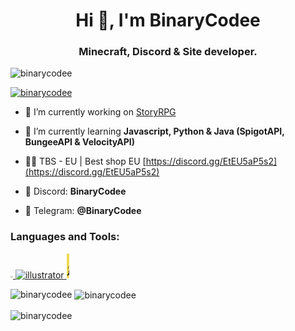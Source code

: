 <h1 align="center">Hi 👋, I'm BinaryCodee</h1>
<h3 align="center">Minecraft, Discord & Site developer.</h3>

<p align="left"> <img src="https://komarev.com/ghpvc/?username=binarycodee&label=Profile%20views&color=0e75b6&style=flat" alt="binarycodee" /> </p>

<p align="left"> <a href="https://github.com/ryo-ma/github-profile-trophy"><img src="https://github-profile-trophy.vercel.app/?username=binarycodee" alt="binarycodee" /></a> </p>

- 🔭 I’m currently working on [StoryRPG](https://discord.gg/KmWDQE9Epg)

- 🌱 I’m currently learning **Javascript, Python & Java (SpigotAPI, BungeeAPI & VelocityAPI)**

- 👨‍💻 TBS - EU | Best shop EU [https://discord.gg/EtEU5aP5s2](https://discord.gg/EtEU5aP5s2)

- 🔗 Discord: **BinaryCodee**

- 🔗 Telegram: **@BinaryCodee**
<p align="left">
</p>

<h3 align="left">Languages and Tools:</h3>
<p align="left"> <a href="https://aws.amazon.com" target="_blank" rel="noreferrer"> <img src="https://raw.githubusercontent.com/devicons/devicon/master/icons/amazonwebservices/amazonwebservices-original-wordmark.svg" alt="aws" width="4JUdGzvrMFDWrUUwY3toJATSeNwjn54LkCnKBPRzDuhzi5vSepHfUckJNxRL2gjkNrSqtCoRUrEDAgRwsQvVCjZbRyFTLRNyDmT1a1boZVsrc="https://www.vectorlogo.zone/logos/gnu_bash/gnu_bash-icon.svg" alt="bash" width="4JUdGzvrMFDWrUUwY3toJATSeNwjn54LkCnKBPRzDuhzi5vSepHfUckJNxRL2gjkNrSqtCoRUrEDAgRwsQvVCjZbRyFTLRNyDmT1a1boZV://download.blender.org/branding/community/blender_community_badge_white.svg" alt="blender" width="4JUdGzvrMFDWrUUwY3toJATSeNwjn54LkCnKBPRzDuhzi5vSepHfUckJNxRL2gjkNrSqtCoRUrEDAgRwsQvVCjZbRyFTLRNyDmT1a1boZVhttps://raw.githubusercontent.com/devicons/devicon/master/icons/css3/css3-original-wordmark.svg" alt="css3" width="4JUdGzvrMFDWrUUwY3toJATSeNwjn54LkCnKBPRzDuhzi5vSepHfUckJNxRL2gjkNrSqtCoRUrEDAgRwsQvVCjZbRyFTLRNyDmT1a1boZV://raw.githubusercontent.com/devicons/devicon/master/icons/docker/docker-original-wordmark.svg" alt="docker" width="4JUdGzvrMFDWrUUwY3toJATSeNwjn54LkCnKBPRzDuhzi5vSepHfUckJNxRL2gjkNrSqtCoRUrEDAgRwsQvVCjZbRyFTLRNyDmT1a1boZVhttps://raw.githubusercontent.com/devicons/devicon/master/icons/dot-net/dot-net-original-wordmark.svg" alt="dotnet" width="4JUdGzvrMFDWrUUwY3toJATSeNwjn54LkCnKBPRzDuhzi5vSepHfUckJNxRL2gjkNrSqtCoRUrEDAgRwsQvVCjZbRyFTLRNyDmT1a1boZVraw.githubusercontent.com/devicons/devicon/master/icons/express/express-original-wordmark.svg" alt="express" width="4JUdGzvrMFDWrUUwY3toJATSeNwjn54LkCnKBPRzDuhzi5vSepHfUckJNxRL2gjkNrSqtCoRUrEDAgRwsQvVCjZbRyFTLRNyDmT1a1boZV://www.vectorlogo.zone/logos/google_cloud/google_cloud-icon.svg" alt="gcp" width="4JUdGzvrMFDWrUUwY3toJATSeNwjn54LkCnKBPRzDuhzi5vSepHfUckJNxRL2gjkNrSqtCoRUrEDAgRwsQvVCjZbRyFTLRNyDmT1a1boZVwww.vectorlogo.zone/logos/git-scm/git-scm-icon.svg" alt="git" width="4JUdGzvrMFDWrUUwY3toJATSeNwjn54LkCnKBPRzDuhzi5vSepHfUckJNxRL2gjkNrSqtCoRUrEDAgRwsQvVCjZbRyFTLRNyDmT1a1boZVvectorlogo.zone/logos/heroku/heroku-icon.svg" alt="heroku" width="4JUdGzvrMFDWrUUwY3toJATSeNwjn54LkCnKBPRzDuhzi5vSepHfUckJNxRL2gjkNrSqtCoRUrEDAgRwsQvVCjZbRyFTLRNyDmT1a1boZV://raw.githubusercontent.com/devicons/devicon/master/icons/html5/html5-original-wordmark.svg" alt="html5" width="4JUdGzvrMFDWrUUwY3toJATSeNwjn54LkCnKBPRzDuhzi5vSepHfUckJNxRL2gjkNrSqtCoRUrEDAgRwsQvVCjZbRyFTLRNyDmT1a1boZVnoreferrer"> <img src="https://www.vectorlogo.zone/logos/adobe_illustrator/adobe_illustrator-icon.svg" alt="illustrator" width="4JUdGzvrMFDWrUUwY3toJATSeNwjn54LkCnKBPRzDuhzi5vSepHfUckJNxRL2gjkNrSqtCoRUrEDAgRwsQvVCjZbRyFTLRNyDmT1a1boZVraw.githubusercontent.com/devicons/devicon/master/icons/java/java-original.svg" alt="java" width="4JUdGzvrMFDWrUUwY3toJATSeNwjn54LkCnKBPRzDuhzi5vSepHfUckJNxRL2gjkNrSqtCoRUrEDAgRwsQvVCjZbRyFTLRNyDmT1a1boZVnoreferrer"> <img src="https://raw.githubusercontent.com/devicons/devicon/master/icons/javascript/javascript-original.svg" alt="javascript" width="4JUdGzvrMFDWrUUwY3toJATSeNwjn54LkCnKBPRzDuhzi5vSepHfUckJNxRL2gjkNrSqtCoRUrEDAgRwsQvVCjZbRyFTLRNyDmT1a1boZVwww.vectorlogo.zone/logos/jenkins/jenkins-icon.svg" alt="jenkins" width="4JUdGzvrMFDWrUUwY3toJATSeNwjn54LkCnKBPRzDuhzi5vSepHfUckJNxRL2gjkNrSqtCoRUrEDAgRwsQvVCjZbRyFTLRNyDmT1a1boZVraw.githubusercontent.com/devicons/devicon/master/icons/linux/linux-original.svg" alt="linux" width="4JUdGzvrMFDWrUUwY3toJATSeNwjn54LkCnKBPRzDuhzi5vSepHfUckJNxRL2gjkNrSqtCoRUrEDAgRwsQvVCjZbRyFTLRNyDmT1a1boZVwww.vectorlogo.zone/logos/mariadb/mariadb-icon.svg" alt="mariadb" width="4JUdGzvrMFDWrUUwY3toJATSeNwjn54LkCnKBPRzDuhzi5vSepHfUckJNxRL2gjkNrSqtCoRUrEDAgRwsQvVCjZbRyFTLRNyDmT1a1boZV://raw.githubusercontent.com/devicons/devicon/master/icons/mongodb/mongodb-original-wordmark.svg" alt="mongodb" width="4JUdGzvrMFDWrUUwY3toJATSeNwjn54LkCnKBPRzDuhzi5vSepHfUckJNxRL2gjkNrSqtCoRUrEDAgRwsQvVCjZbRyFTLRNyDmT1a1boZVraw.githubusercontent.com/devicons/devicon/master/icons/mysql/mysql-original-wordmark.svg" alt="mysql" width="4JUdGzvrMFDWrUUwY3toJATSeNwjn54LkCnKBPRzDuhzi5vSepHfUckJNxRL2gjkNrSqtCoRUrEDAgRwsQvVCjZbRyFTLRNyDmT1a1boZVgithubusercontent.com/devicons/devicon/master/icons/nodejs/nodejs-original-wordmark.svg" alt="nodejs" width="4JUdGzvrMFDWrUUwY3toJATSeNwjn54LkCnKBPRzDuhzi5vSepHfUckJNxRL2gjkNrSqtCoRUrEDAgRwsQvVCjZbRyFTLRNyDmT1a1boZVhttps://raw.githubusercontent.com/devicons/devicon/master/icons/photoshop/photoshop-line.svg" alt="photoshop" width="4JUdGzvrMFDWrUUwY3toJATSeNwjn54LkCnKBPRzDuhzi5vSepHfUckJNxRL2gjkNrSqtCoRUrEDAgRwsQvVCjZbRyFTLRNyDmT1a1boZVraw.githubusercontent.com/devicons/devicon/master/icons/python/python-original.svg" alt="python" width="4JUdGzvrMFDWrUUwY3toJATSeNwjn54LkCnKBPRzDuhzi5vSepHfUckJNxRL2gjkNrSqtCoRUrEDAgRwsQvVCjZbRyFTLRNyDmT1a1boZVgithubusercontent.com/devicons/devicon/master/icons/redis/redis-original-wordmark.svg" alt="redis" width="4JUdGzvrMFDWrUUwY3toJATSeNwjn54LkCnKBPRzDuhzi5vSepHfUckJNxRL2gjkNrSqtCoRUrEDAgRwsQvVCjZbRyFTLRNyDmT1a1boZV://www.vectorlogo.zone/logos/sqlite/sqlite-icon.svg" alt="sqlite" width="4JUdGzvrMFDWrUUwY3toJATSeNwjn54LkCnKBPRzDuhzi5vSepHfUckJNxRL2gjkNrSqtCoRUrEDAgRwsQvVCjZbRyFTLRNyDmT1a1boZVimg src="https://cdn.worldvectorlogo.com/logos/adobe-xd.svg" alt="xd" width="40" height="40"/> </a> </p>

<p><img align="left" src="https://github-readme-stats.vercel.app/api/top-langs?username=binarycodee&show_icons=true&locale=en&layout=compact" alt="binarycodee" /></p>

<p>&nbsp;<img align="center" src="https://github-readme-stats.vercel.app/api?username=binarycodee&show_icons=true&locale=en" alt="binarycodee" /></p>

<p><img align="center" src="https://github-readme-streak-stats.herokuapp.com/?user=binarycodee&" alt="binarycodee" /></p>
